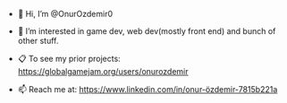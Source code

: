 - 👋 Hi, I’m @OnurOzdemir0
- 👀 I’m interested in game dev, web dev(mostly front end) and bunch of other stuff. 
- 📋 To see my prior projects: https://globalgamejam.org/users/onurozdemir 


- 📫 Reach me at:  https://www.linkedin.com/in/onur-özdemir-7815b221a

<!---
OnurOzdemir0/OnurOzdemir0 is a ✨ special ✨ repository because its `README.md` (this file) appears on your GitHub profile.
You can click the Preview link to take a look at your changes.
--->
